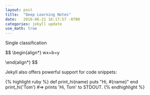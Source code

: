 ```yaml
---
layout: post
title:  "Deep Learning Notes"
date:   2016-06-21 16:17:57 -0700
categories: jekyll update
use_math: true
---
```


Single classification

$$
\begin{align*}
  wx+b=y
    
\end{align*}
$$



Jekyll also offers powerful support for code snippets:

{% highlight ruby %}
def print_hi(name)
  puts "Hi, #{name}"
end
print_hi('Tom')
#=> prints 'Hi, Tom' to STDOUT.
{% endhighlight %}

